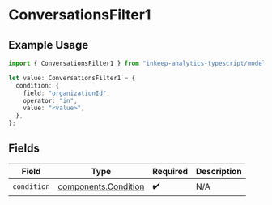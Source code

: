 # ConversationsFilter1

## Example Usage

```typescript
import { ConversationsFilter1 } from "inkeep-analytics-typescript/models/components";

let value: ConversationsFilter1 = {
  condition: {
    field: "organizationId",
    operator: "in",
    value: "<value>",
  },
};
```

## Fields

| Field                                                        | Type                                                         | Required                                                     | Description                                                  |
| ------------------------------------------------------------ | ------------------------------------------------------------ | ------------------------------------------------------------ | ------------------------------------------------------------ |
| `condition`                                                  | [components.Condition](../../models/components/condition.md) | :heavy_check_mark:                                           | N/A                                                          |
